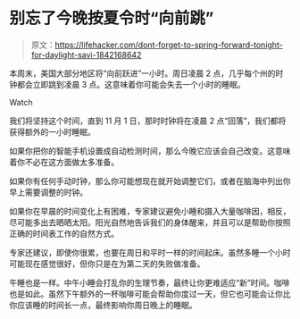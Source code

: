 # 别忘了今晚按夏令时“向前跳”

> 原文：<https://lifehacker.com/dont-forget-to-spring-forward-tonight-for-daylight-savi-1842168642>

本周末，美国大部分地区将“向前跃进”一小时。周日凌晨 2 点，几乎每个州的时钟都会立即跳到凌晨 3 点。这意味着你可能会失去一个小时的睡眠。

Watch

我们将坚持这个时间，直到 11 月 1 日，那时时钟将在凌晨 2 点“回落”，我们都将获得额外的一小时睡眠。

如果你把你的智能手机设置成自动检测时间，那么今晚它应该会自己改变。这意味着你不必在这方面做太多准备。

如果你有任何手动时钟，那么你可能想现在就开始调整它们，或者在脑海中列出你早上需要调整的时钟。

如果你在早晨的时间变化上有困难，专家建议避免小睡和摄入大量咖啡因，相反，尽可能多出去晒晒太阳。阳光自然地告诉我们的身体醒来，并且可以是帮助你按照正确的时间表工作的自然方式。

专家还建议，即使你很累，也要在周日和平时一样的时间起床。虽然多睡一个小时可能现在感觉很好，但你只是在为第二天的失败做准备。

午睡也是一样。中午小睡会打乱你的生理节奏，最终让你更难适应“新”时间。咖啡也是如此。虽然下午额外的一杯咖啡可能会帮助你度过一天，但它也可能会让你比你应该睡的时间长一点，最终影响你周日晚上的睡眠。